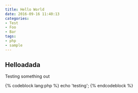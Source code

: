 ```yaml
---
title: Hello World
date: 2016-09-16 11:40:13
categories:
- Test
- Foo
- Bar
tags:
- php
- sample
---
```


## Helloadada

Testing something out

{% codeblock lang:php %}
echo 'testing';
{% endcodeblock %}
